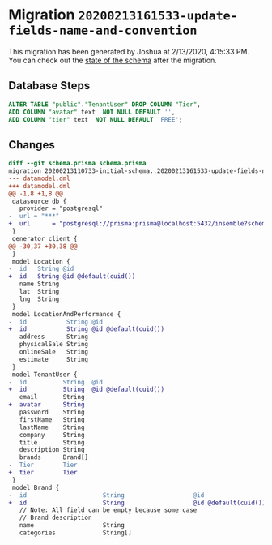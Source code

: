 # Migration `20200213161533-update-fields-name-and-convention`

This migration has been generated by Joshua at 2/13/2020, 4:15:33 PM.
You can check out the [state of the schema](./schema.prisma) after the migration.

## Database Steps

```sql
ALTER TABLE "public"."TenantUser" DROP COLUMN "Tier",
ADD COLUMN "avatar" text  NOT NULL DEFAULT '',
ADD COLUMN "tier" text  NOT NULL DEFAULT 'FREE';
```

## Changes

```diff
diff --git schema.prisma schema.prisma
migration 20200213110733-initial-schema..20200213161533-update-fields-name-and-convention
--- datamodel.dml
+++ datamodel.dml
@@ -1,8 +1,8 @@
 datasource db {
   provider = "postgresql"
-  url = "***"
+  url      = "postgresql://prisma:prisma@localhost:5432/insemble?schema=public"
 }
 generator client {
@@ -30,37 +30,38 @@
 }
 model Location {
-  id   String @id
+  id   String @id @default(cuid())
   name String
   lat  String
   lng  String
 }
 model LocationAndPerformance {
-  id           String @id
+  id           String @id @default(cuid())
   address      String
   physicalSale String
   onlineSale   String
   estimate     String
 }
 model TenantUser {
-  id          String  @id
+  id          String  @id @default(cuid())
   email       String
+  avatar      String
   password    String
   firstName   String
   lastName    String
   company     String
   title       String
   description String
   brands      Brand[]
-  Tier        Tier
+  tier        Tier
 }
 model Brand {
-  id                     String                   @id
+  id                     String                   @id @default(cuid())
   // Note: All field can be empty because some case
   // Brand description
   name                   String
   categories             String[]
```


